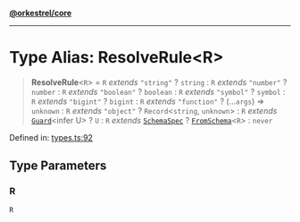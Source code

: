 [**@orkestrel/core**](../index.md)

***

# Type Alias: ResolveRule\<R\>

> **ResolveRule**\<`R`\> = `R` *extends* `"string"` ? `string` : `R` *extends* `"number"` ? `number` : `R` *extends* `"boolean"` ? `boolean` : `R` *extends* `"symbol"` ? `symbol` : `R` *extends* `"bigint"` ? `bigint` : `R` *extends* `"function"` ? (...`args`) => `unknown` : `R` *extends* `"object"` ? `Record`\<`string`, `unknown`\> : `R` *extends* [`Guard`](Guard.md)\<infer U\> ? `U` : `R` *extends* [`SchemaSpec`](SchemaSpec.md) ? [`FromSchema`](FromSchema.md)\<`R`\> : `never`

Defined in: [types.ts:92](https://github.com/orkestrel/core/blob/076093e61b67cd3d4198b173439f047ddbc97abc/src/types.ts#L92)

## Type Parameters

### R

`R`
